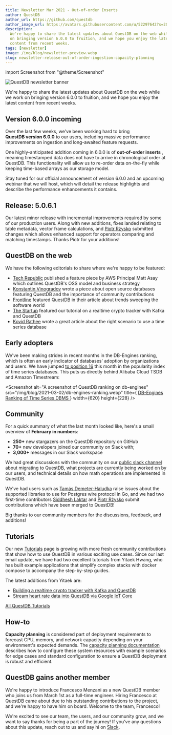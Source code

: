 ```yaml
---
title: Newsletter Mar 2021 - Out-of-order Inserts
author: QuestDB
author_url: https://github.com/questdb
author_image_url: https://avatars.githubusercontent.com/u/52297642?s=200&v=4
description:
  We're happy to share the latest updates about QuestDB on the web while we work
  on bringing version 6.0.0 to fruition, and we hope you enjoy the latest
  content from recent weeks.
tags: [newsletter]
image: /img/blog/newsletter-preview.webp
slug: newsletter-release-out-of-order-ingestion-capacity-planning
---
```


import Screenshot from "@theme/Screenshot"

![QuestDB newsletter banner](/img/blog/newsletter.webp)

We're happy to share the latest updates about QuestDB on the web while we work
on bringing version 6.0.0 to fruition, and we hope you enjoy the latest content
from recent weeks.

<!--truncate-->

## Version 6.0.0 incoming

Over the last few weeks, we've been working hard to bring **QuestDB version
6.0.0** to our users, including massive performance improvements on ingestion
and long-awaited feature requests.

One highly-anticipated addition coming in 6.0.0 is of **out-of-order inserts** ,
meaning timestamped data does not have to arrive in chronological order at
QuestDB. This functionality will allow us to re-order data on-the-fly while
keeping time-based arrays as our storage model.

Stay tuned for our official announcement of version 6.0.0 and an upcoming
webinar that we will host, which will detail the release highlights and describe
the performance enhancements it contains.

## Release: 5.0.6.1

Our latest minor release with incremental improvements required by some of our
production users. Along with new additions, fixes landed relating to table
metadata, vector frame calculations, and
[Piotr Rżysko](https://github.com/piotrrzysko) submitted changes which allows
enhanced support for operators comparing and matching timestamps. Thanks Piotr
for your additions!

## QuestDB on the web

We have the following editorials to share where we're happy to be featured:

- [Tech Republic](https://www.techrepublic.com/article/questdb-has-built-a-lightning-fast-time-series-database-can-it-build-a-business-to-match/)
  published a feature piece by AWS Principal Matt Asay which outlines QuestDB's
  OSS model and business strategy
- [Konstantin Vinogradov](https://medium.com/runacapital/open-source-analysis-and-os-databases-1eb1fe840719)
  wrote a piece about open source databases featuring QuestDB and the importance
  of community contributions
- [Frontline](https://medium.com/at-the-front-line/developers-d%C3%A9veloppeurs-desarrolladors-35c2839df960)
  featured QuestDB in their article about trends sweeping the software world
- [The Startup](https://medium.com/swlh/realtime-crypto-tracker-with-kafka-and-questdb-b33b19048fc2)
  featured our tutorial on a realtime crypto tracker with Kafka and QuestDB
- [Kovid Rathee](https://towardsdatascience.com/the-case-for-using-timeseries-databases-c060a8afe727)
  wrote a great article about the right scenario to use a time series database

## Early adopters

We've been making strides in recent months in the DB-Engines ranking, which is
often an early indicator of databases' adoption by organizations and users. We
have jumped [to position 16](https://db-engines.com/en/ranking/time+series+dbms)
this month in the popularity index of time series databases. This puts us
directly behind Alibaba Cloud TSDB and Amazon Timestream:

<Screenshot
  alt="A screenshot of QuestDB ranking on db-engines"
  src="/img/blog/2021-03-02/db-engines-ranking.webp"
  title={
    <a
      href="https://db-engines.com/en/ranking/time+series+dbms"
      target="_blank"
      rel="noopener noreferrer"
    >
      DB-Engines Ranking of Time Series DBMS
    </a>
  }
  width={620}
  height={228}
/>

## Community

For a quick summary of what the last month looked like, here's a small overview
of **February in numbers**:

- **250+** new stargazers on the QuestDB repository on GitHub
- **70+** new developers joined our community on Slack with;
- **3,000+** messages in our Slack workspace

We had great discussions with the community on our
[public slack channel](https://questdb.slack.com) about migrating to QuestDB,
what projects are currently being worked on by our users, and technical details
on how math operations are implemented in QuestDB.

We've had users such as [Tamás Demeter-Haludka](https://github.com/tamasd) raise
issues about the supported libraries to use for Postgres wire protocol in Go,
and we had two first-time contributors
[Siddhesh Laktar](https://github.com/siddheshlatkar) and
[Piotr Rżysko](https://github.com/piotrrzysko) submit contributions which have
been merged to QuestDB!

Big thanks to our community members for the discussions, feedback, and
additions!

## Tutorials

Our new [Tutorials](/blog/tags/tutorial/) page is growing with more fresh
community contributions that show how to use QuestDB in various exciting use
cases. Since our last email update, we have had two excellent tutorials from
Yitaek Hwang, who has built example applications that simplify complex stacks
with docker compose to accompany the step-by-step guides.

The latest additions from Yitaek are:

- [Building a realtime crypto tracker with Kafka and QuestDB](/blog/realtime-crypto-tracker-with-questdb-kafka-connector/)
- [Stream heart rate data into QuestDB via Google IoT Core](/blog/2021/02/05/streaming-heart-rate-data-with-iot-core-and-questdb/)

[All QuestDB Tutorials](/blog/tags/tutorial/)

## How-to

**Capacity planning** is considered part of deployment requirements to forecast
CPU, memory, and network capacity depending on your environment's expected
demands. The
[capacity planning documentation](/docs/operations/capacity-planning/) describes
how to configure these system resources with example scenarios for edge cases
and standard configuration to ensure a QuestDB deployment is robust and
efficient.

## QuestDB gains another member

We're happy to introduce Francesco Menzani as a new QuestDB member who joins us
from March 1st as a full-time engineer. Hiring Francesco at QuestDB came about
due to his outstanding contributions to the project, and we're happy to have him
on board. Welcome to the team, Francesco!

We're excited to see our team, the users, and our community grow, and we want to
say thanks for being a part of the journey! If you’ve any questions about this
update, reach out to us and say hi on [Slack]({@slackUrl@}).
